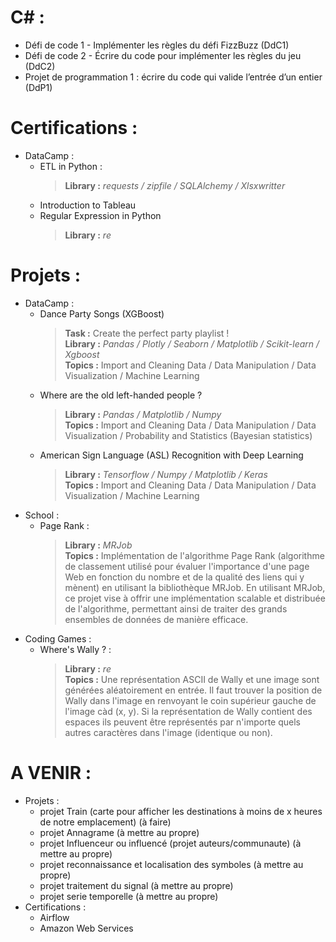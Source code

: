 # C# :
- Défi de code 1 - Implémenter les règles du défi FizzBuzz (DdC1)
- Défi de code 2 - Écrire du code pour implémenter les règles du jeu (DdC2)
- Projet de programmation 1 : écrire du code qui valide l’entrée d’un entier (DdP1)

# Certifications :
- DataCamp : 
  - ETL in Python :
    > **Library :** *requests / zipfile / SQLAlchemy / Xlsxwritter*
  - Introduction to Tableau
  - Regular Expression in Python
    > **Library :** *re*

# Projets : 
- DataCamp :
  - Dance Party Songs (XGBoost)
    > **Task :** Create the perfect party playlist !  
    > **Library :** *Pandas / Plotly / Seaborn / Matplotlib / Scikit-learn / Xgboost*  
    > **Topics :** Import and Cleaning Data / Data Manipulation / Data Visualization / Machine Learning
  - Where are the old left-handed people ?
    > **Library :** *Pandas / Matplotlib / Numpy*  
    > **Topics :** Import and Cleaning Data / Data Manipulation / Data Visualization / Probability and Statistics (Bayesian statistics)
  - American Sign Language (ASL) Recognition with Deep Learning
    > **Library :** *Tensorflow / Numpy / Matplotlib / Keras*  
    > **Topics :** Import and Cleaning Data / Data Manipulation / Data Visualization / Machine Learning
- School : 
  - Page Rank : 
    > **Library :** *MRJob*   
    > **Topics :** Implémentation de l'algorithme Page Rank (algorithme de classement utilisé pour évaluer l'importance d'une page Web en fonction du nombre et de la qualité des liens qui y mènent) en utilisant la bibliothèque MRJob. En utilisant MRJob, ce projet vise à offrir une implémentation scalable et distribuée de l'algorithme, permettant ainsi de traiter des grands ensembles de données de manière efficace.
- Coding Games : 
  - Where's Wally ? : 
    > **Library :** *re*  
    > **Topics :** Une représentation ASCII de Wally et une image sont générées aléatoirement en entrée. Il faut trouver la position de Wally dans l'image en renvoyant le coin supérieur gauche de l'image càd (x, y). Si la représentation de Wally contient des espaces ils peuvent être représentés par n'importe quels autres caractères dans l'image (identique ou non).

# A VENIR : 
- Projets :
  - projet Train (carte pour afficher les destinations à moins de x heures de notre emplacement) (à faire)
  - projet Annagrame (à mettre au propre)
  - projet Influenceur ou influencé (projet auteurs/communaute) (à mettre au propre)
  - projet reconnaissance et localisation des symboles (à mettre au propre)
  - projet traitement du signal (à mettre au propre)
  - projet serie temporelle (à mettre au propre)
- Certifications :
  - Airflow
  - Amazon Web Services
  


